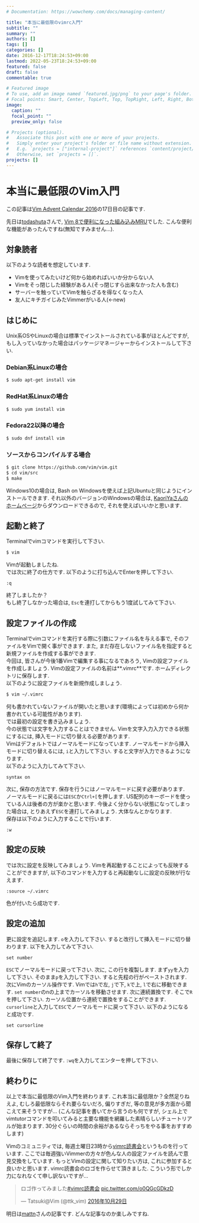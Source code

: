 ```yaml
---
# Documentation: https://wowchemy.com/docs/managing-content/

title: "本当に最低限のvimrc入門"
subtitle: ""
summary: ""
authors: []
tags: []
categories: []
date: 2016-12-17T18:24:53+09:00
lastmod: 2022-05-23T18:24:53+09:00
featured: false
draft: false
commentable: true

# Featured image
# To use, add an image named `featured.jpg/png` to your page's folder.
# Focal points: Smart, Center, TopLeft, Top, TopRight, Left, Right, BottomLeft, Bottom, BottomRight.
image:
  caption: ""
  focal_point: ""
  preview_only: false

# Projects (optional).
#   Associate this post with one or more of your projects.
#   Simply enter your project's folder or file name without extension.
#   E.g. `projects = ["internal-project"]` references `content/project/deep-learning/index.md`.
#   Otherwise, set `projects = []`.
projects: []
---
```

# 本当に最低限のVim入門

この記事は[Vim Advent Calendar 2016](http://qiita.com/advent-calendar/2016/vim)の17日目の記事です. 

先日は[todashuta](http://qiita.com/todashuta)さんで, [Vim 8で便利になった組み込みMRU](http://qiita.com/todashuta/items/1362654c6276e5b69abc)でした. こんな便利な機能があったんですね(無知ですみません...).

## 対象読者

以下のような読者を想定しています.

- Vimを使ってみたいけど何から始めればいいか分からない人
- Vimをそっ閉じした経験がある人(そっ閉じすら出来なかった人も含む)
- サーバーを触っていてVimを触らざるを得なくなった人
- 友人にキチガイじみたVimmerがいる人(←new)

## はじめに

Unix系OSやLinuxの場合は標準でインストールされている事がほとんどですが, もし入っていなかった場合はパッケージマネージャーからインストールして下さい.  

### Debian系Linuxの場合

```bash 
$ sudo apt-get install vim
```

### RedHat系Linuxの場合

```bash 
$ sudo yum install vim
```

### Fedora22以降の場合

```bash 
$ sudo dnf install vim
```

### ソースからコンパイルする場合

```bash 
$ git clone https://github.com/vim/vim.git
$ cd vim/src
$ make
```

Windows10の場合は, Bash on Windowsを使えば上記Ubuntuと同じようにインストールできます. それ以外のバージョンのWindowsの場合は, [KaoriYaさんのホームページ](https://www.kaoriya.net/software/vim/)からダウンロードできるので, それを使えばいいかと思います.  

## 起動と終了

Terminalでvimコマンドを実行して下さい.  

```bash 
$ vim
```

Vimが起動しましたね.  
では次に終了の仕方です. 以下のように打ち込んでEnterを押して下さい.

```vim 
:q
```

終了しましたか？  
もし終了しなかった場合は, `Esc`を連打してからもう1度試してみて下さい.  

## 設定ファイルの作成
Terminalでvimコマンドを実行する際に引数にファイル名を与える事で, そのファイルをVimで開く事ができます. また, まだ存在しないファイル名を指定すると新規ファイルを作成する事ができます.  
今回は, 皆さんが今後1番Vimで編集する事になるであろう, Vimの設定ファイルを作成しましょう. Vimの設定ファイルの名前は**.vimrc**です. ホームディレクトリに保存します.  
以下のように設定ファイルを新規作成しましょう.  

```bash 
$ vim ~/.vimrc
```

何も書かれていないファイルが開いたと思います(環境によっては初めから何か書かれている可能性があります).  
では最初の設定を書き込みましょう.  
今の状態では文字を入力することはできません. Vimを文字入力入力できる状態にするには, 挿入モードに切り替える必要があります.  
Vimはデフォルトではノーマルモードになっています. ノーマルモードから挿入モードに切り替えるには, `i`と入力して下さい. すると文字が入力できるようになります.  
以下のように入力してみて下さい. 

```vim 
syntax on
```

次に, 保存の方法です. 保存を行うにはノーマルモードに戻す必要があります.  
ノーマルモードに戻るには`ESC`か`Ctrl+[`を押します. US配列のキーボードを使っている人は後者の方が楽かと思います. 今後よく分からない状態になってしまった場合は, とりあえず`ESC`を連打してみましょう. 大体なんとかなります.  
保存は以下のように入力することで行います.  

```vim 
:w 
```

## 設定の反映

では次に設定を反映してみましょう. Vimを再起動することによっても反映することができますが, 以下のコマンドを入力すると再起動なしに設定の反映が行なえます. 

```vim 
:source ~/.vimrc
```

色が付いたら成功です.

## 設定の追加

更に設定を追記します.
`o`を入力して下さい. すると改行して挿入モードに切り替わります.
以下を入力してみて下さい. 

```vim 
set number
```

`ESC`でノーマルモードに戻って下さい.
次に, この行を複製します. まず`yy`を入力して下さい.
そのまま`p`を入力して下さい. すると先程の行がペーストされます. 
次にVimのカーソル操作です. Vimでは`h`で左, `j`で下, `k`で上, `l`で右に移動できます.
`set number`のnの上までカーソルを移動させます. 
次に連続置換です. そこで`R`を押して下さい. カーソル位置から連続で置換をすることができます.
`cursorline`と入力して`ESC`でノーマルモードに戻って下さい.
以下のようになると成功です.

```vim 
set cursorline
```

## 保存して終了
最後に保存して終了です. `:wq`を入力してエンターを押して下さい.

## 終わりに
以上で本当に最低限のVim入門を終わります. 
これ本当に最低限か？全然足りねえよ, むしろ最低限ならそれ要らないだろ, 偏りすぎだ, 等の意見が多方面から聞こえて来そうですが...
(こんな記事を書いてから言うのも何ですが, シェル上でvimtutorコマンドを叩いてみると主要な機能を網羅した素晴らしいチュートリアルが始まります. 30分ぐらいの時間の余裕があるならそっちをやる事をおすすめします)

Vimのコミュニティでは, 毎週土曜日23時から[vimrc読書会](http://vim-jp.org/reading-vimrc/)というものを行っています. ここでは毎週強いVimmerの方々が色んな人の設定ファイルを読んで意見交換をしています. もっとVimの設定に関して知りたい方は, これに参加すると良いかと思います. 
vimrc読書会のロゴを作らせて頂きました. こういう形でしか力になれなくて申し訳ないですが...

<blockquote class="twitter-tweet" data-lang="ja"><p lang="ja" dir="ltr">ロゴ作ってみました<a href="https://twitter.com/hashtag/vimrc%E8%AA%AD%E6%9B%B8%E4%BC%9A?src=hash">#vimrc読書会</a> <a href="https://t.co/o0QGcGDkzD">pic.twitter.com/o0QGcGDkzD</a></p>&mdash; Tatsuki@Vim (@ttk_vim) <a href="https://twitter.com/ttk_vim/status/792409759311798272">2016年10月29日</a></blockquote>
<script async src="//platform.twitter.com/widgets.js" charset="utf-8"></script>

明日は[mattn](http://qiita.com/mattn)さんの記事です. どんな記事なのか楽しみですね.

